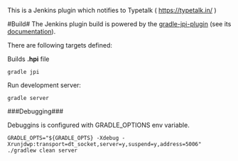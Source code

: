 This is a Jenkins plugin which notifies to Typetalk ( https://typetalk.in/ )

#Build#
The Jenkins plugin build is powered by the <a href="https://github.com/jenkinsci/gradle-jpi-plugin">gradle-jpi-plugin</a> (see its <a href="https://wiki.jenkins-ci.org/display/JENKINS/Gradle+JPI+Plugin">documentation</a>).

There are following targets defined:

Builds **.hpi** file

    gradle jpi

Run development server:

    gradle server

###Debugging###

Debuggins is configured with GRADLE_OPTIONS env variable.

    GRADLE_OPTS="${GRADLE_OPTS} -Xdebug -Xrunjdwp:transport=dt_socket,server=y,suspend=y,address=5006" ./gradlew clean server
